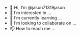 - 👋 Hi, I’m @jason71319jason
- 👀 I’m interested in ...
- 🌱 I’m currently learning ...
- 💞️ I’m looking to collaborate on ...
- 📫 How to reach me ...

<!---
jason71319jason/jason71319jason is a ✨ special ✨ repository because its `README.md` (this file) appears on your GitHub profile.
You can click the Preview link to take a look at your changes.
--->
